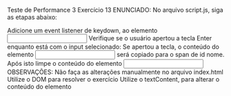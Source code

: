 Teste de Performance 3
Exercício 13
ENUNCIADO:
No arquivo script.js, siga as etapas abaixo:

Adicione um event listener de keydown, ao elemento <input id = “texto”>
Verifique se o usuário apertou a tecla Enter enquanto está com o input selecionado:
Se apertou a tecla, o conteúdo do elemento <input> será copiado para o span de id nome. Após isto limpe o conteúdo do elemento <input>
OBSERVAÇÕES:
Não faça as alterações manualmente no arquivo index.html
Utilize o DOM para resolver o exercício
Utilize o textContent, para alterar o conteúdo do elemento <span>